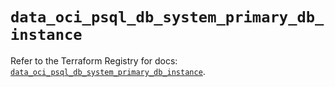 # `data_oci_psql_db_system_primary_db_instance`

Refer to the Terraform Registry for docs: [`data_oci_psql_db_system_primary_db_instance`](https://registry.terraform.io/providers/oracle/oci/6.18.0/docs/data-sources/psql_db_system_primary_db_instance).
